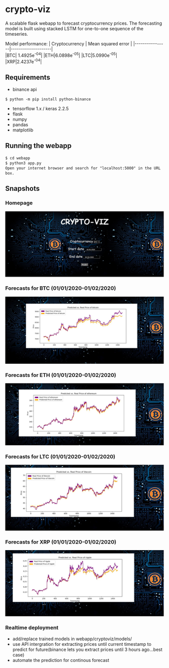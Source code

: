 # crypto-viz
A scalable flask webapp to forecast cryptocurrency prices. The forecasting model is built using stacked LSTM for one-to-one sequence 
of the timeseries.

Model performance:
| Cryptocurrency | Mean squared error |
|----------------|--------------------|                  
|BTC| 1.4925e<sup>-04</sup>|
|ETH|6.0898e<sup>-05</sup>|
|LTC|5.0990e<sup>-05</sup>|  
|XRP|2.4237e<sup>-04</sup>|
## Requirements
* binance api
```
$ python -m pip install python-binance
```
* tensorflow 1.x / keras 2.2.5 
* flask
* numpy
* pandas
* matplotlib

## Running the webapp
```
$ cd webapp
$ python3 app.py
Open your internet browser and search for "localhost:5000" in the URL box.
```
## Snapshots
### Homepage
![homepage](https://github.com/adipai/crypto-viz/blob/master/images/results/webapp.JPG)
### Forecasts for BTC (01/01/2020-01/02/2020)
![btc forecast](https://github.com/adipai/crypto-viz/blob/master/images/results/bitcoin.JPG)
### Forecasts for ETH (01/01/2020-01/02/2020)
![eth forecast](https://github.com/adipai/crypto-viz/blob/master/images/results/ethereum.JPG)
### Forecasts for LTC (01/01/2020-01/02/2020)
![eth forecast](https://github.com/adipai/crypto-viz/blob/master/images/results/litecoin.JPG)
### Forecasts for XRP (01/01/2020-01/02/2020)
![eth forecast](https://github.com/adipai/crypto-viz/blob/master/images/results/xrp.JPG)

### Realtime deployment
* add/replace trained models in webapp/cryptoviz/models/
* use API intergration for extracting prices until current timestamp to predict for future(binance lets you extract prices until 3 hours ago...best case)
* automate the prediction for continous forecast

